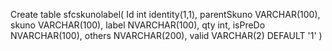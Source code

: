 Create table sfcskunolabel(
Id	       int identity(1,1),
parentSkuno VARCHAR(100), 
skuno		VARCHAR(100),
label		NVARCHAR(100),
qty			int,
isPreDo		NVARCHAR(100),
others		NVARCHAR(200),
valid		VARCHAR(2) DEFAULT '1'
)